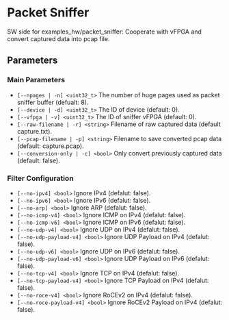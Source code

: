 # Packet Sniffer

SW side for examples_hw/packet_sniffer: Cooperate with vFPGA and convert captured data into pcap file.

## Parameters
### Main Parameters
- `[--npages | -n] <uint32_t>` The number of huge pages used as packet sniffer buffer (defualt: 8).
- `[--device | -d] <uint32_t>` The ID of device (default: 0).
- `[--vfpga | -v] <uint32_t>` The ID of sniffer vFPGA (default: 0).
- `[--raw-filename | -r] <string>` Filename of raw captured data (default capture.txt).
- `[--pcap-filename | -p] <string>` Filename to save converted pcap data (default: capture.pcap).
- `[--conversion-only | -c] <bool>` Only convert previously captured data (default: false).

### Filter Configuration
- `[--no-ipv4] <bool>` Ignore IPv4 (defalut: false).
- `[--no-ipv6] <bool>` Ignore IPv6 (defalut: false).
- `[--no-arp] <bool>` Ignore ARP (defalut: false).
- `[--no-icmp-v4] <bool>` Ignore ICMP on IPv4 (defalut: false).
- `[--no-icmp-v6] <bool>` Ignore ICMP on IPv6 (defalut: false).
- `[--no-udp-v4] <bool>` Ignore UDP on IPv4 (defalut: false).
- `[--no-udp-payload-v4] <bool>` Ignore UDP Payload on IPv4 (defalut: false).
- `[--no-udp-v6] <bool>` Ignore UDP on IPv6 (defalut: false).
- `[--no-udp-payload-v6] <bool>` Ignore UDP Payload on IPv6 (defalut: false).
- `[--no-tcp-v4] <bool>` Ignore TCP on IPv4 (defalut: false).
- `[--no-tcp-payload-v4] <bool>` Ignore TCP Payload on IPv4 (defalut: false).
- `[--no-roce-v4] <bool>` Ignore RoCEv2 on IPv4 (defalut: false).
- `[--no-roce-payload-v4] <bool>` Ignore RoCEv2 Payload on IPv4 (defalut: false).
        
